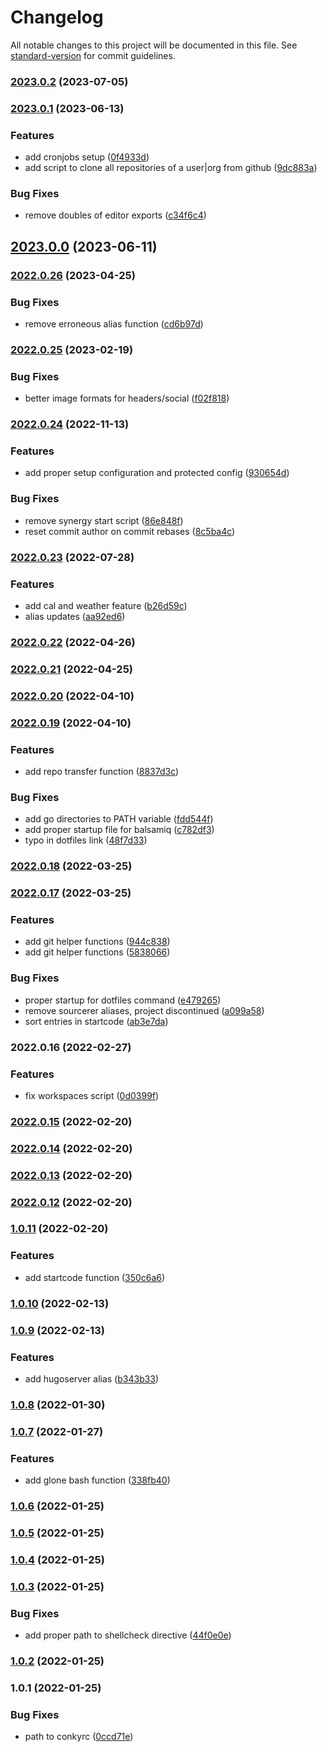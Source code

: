 # Changelog

All notable changes to this project will be documented in this file. See [standard-version](https://github.com/conventional-changelog/standard-version) for commit guidelines.

### [2023.0.2](/github.com/davidsneighbour/dotfiles/compare/v2023.0.1...v2023.0.2) (2023-07-05)

### [2023.0.1](/github.com/davidsneighbour/dotfiles/compare/v2023.0.0...v2023.0.1) (2023-06-13)


### Features

* add cronjobs setup ([0f4933d](/github.com/davidsneighbour/dotfiles/commit/0f4933d86074b94f775f69909429cee3e2295bb1))
* add script to clone all repositories of a user|org from github ([9dc883a](/github.com/davidsneighbour/dotfiles/commit/9dc883a36c93399915ddfeadeeb3729b599f9440))


### Bug Fixes

* remove doubles of editor exports ([c34f6c4](/github.com/davidsneighbour/dotfiles/commit/c34f6c41267dabfcae5168d431fc139325fd2817))

## [2023.0.0](/github.com/davidsneighbour/dotfiles/compare/v2022.0.26...v2023.0.0) (2023-06-11)

### [2022.0.26](/github.com/davidsneighbour/dotfiles/compare/v2022.0.25...v2022.0.26) (2023-04-25)


### Bug Fixes

* remove erroneous alias function ([cd6b97d](/github.com/davidsneighbour/dotfiles/commit/cd6b97d368b2312ca67e1dfcb1d48408a0b01ad6))

### [2022.0.25](/github.com/davidsneighbour/dotfiles/compare/v2022.0.24...v2022.0.25) (2023-02-19)


### Bug Fixes

* better image formats for headers/social ([f02f818](/github.com/davidsneighbour/dotfiles/commit/f02f818c0213fbc11e691d17a6a58317bf81ae72))

### [2022.0.24](/github.com/davidsneighbour/dotfiles/compare/v2022.0.23...v2022.0.24) (2022-11-13)


### Features

* add proper setup configuration and protected config ([930654d](/github.com/davidsneighbour/dotfiles/commit/930654d5d45513d496c6716a1b58ac6ddac39a39))


### Bug Fixes

* remove synergy start script ([86e848f](/github.com/davidsneighbour/dotfiles/commit/86e848fecab64fda54886be71ce69c92b6684811))
* reset commit author on commit rebases ([8c5ba4c](/github.com/davidsneighbour/dotfiles/commit/8c5ba4c954c576b97cc95f597153ad975bf00410))

### [2022.0.23](/github.com/davidsneighbour/dotfiles/compare/v2022.0.22...v2022.0.23) (2022-07-28)


### Features

* add cal and weather feature ([b26d59c](/github.com/davidsneighbour/dotfiles/commit/b26d59cbeb8f17ca4d1324a99421a3fddeae4a7b))
* alias updates ([aa92ed6](/github.com/davidsneighbour/dotfiles/commit/aa92ed605d32ba930f6bffbf6120413cec94b360))

### [2022.0.22](/github.com/davidsneighbour/dotfiles/compare/v2022.0.21...v2022.0.22) (2022-04-26)

### [2022.0.21](/github.com/davidsneighbour/dotfiles/compare/v2022.0.20...v2022.0.21) (2022-04-25)

### [2022.0.20](/github.com/davidsneighbour/dotfiles/compare/v2022.0.19...v2022.0.20) (2022-04-10)

### [2022.0.19](/github.com/davidsneighbour/dotfiles/compare/v2022.0.18...v2022.0.19) (2022-04-10)


### Features

* add repo transfer function ([8837d3c](/github.com/davidsneighbour/dotfiles/commit/8837d3ca01f98fad669e83f2cd772387aaced0ff))


### Bug Fixes

* add go directories to PATH variable ([fdd544f](/github.com/davidsneighbour/dotfiles/commit/fdd544fec01aafd0f8f9583c94b05d73aef5e7b0))
* add proper startup file for balsamiq ([c782df3](/github.com/davidsneighbour/dotfiles/commit/c782df3a3f64c7976dfc0493c2a3190c4508ce3f))
* typo in dotfiles link ([48f7d33](/github.com/davidsneighbour/dotfiles/commit/48f7d33ee80b554ca0d690ad4cd9e0fb7c3a2327))

### [2022.0.18](/github.com/davidsneighbour/dotfiles/compare/v2022.0.17...v2022.0.18) (2022-03-25)

### [2022.0.17](/github.com/davidsneighbour/dotfiles/compare/v2022.0.16...v2022.0.17) (2022-03-25)


### Features

* add git helper functions ([944c838](/github.com/davidsneighbour/dotfiles/commit/944c838bba32555aca9ce8af522fd91c91877a60))
* add git helper functions ([5838066](/github.com/davidsneighbour/dotfiles/commit/5838066a95d0cda931ff3c83f1cbee1be0df4f6d))


### Bug Fixes

* proper startup for dotfiles command ([e479265](/github.com/davidsneighbour/dotfiles/commit/e479265c4c1f7c6c88dbf3e6a3aa44adf6734f2f))
* remove sourcerer aliases, project discontinued ([a099a58](/github.com/davidsneighbour/dotfiles/commit/a099a58b0340b984f6e1be5f27a9e5a21ada6c8f))
* sort entries in startcode ([ab3e7da](/github.com/davidsneighbour/dotfiles/commit/ab3e7daae40812283da8bf9970a51bbc88800c78))

### 2022.0.16 (2022-02-27)


### Features

* fix workspaces script ([0d0399f](/github.com/davidsneighbour/dotfiles/commit/0d0399f3703530f4a1b8134a134e4e49fe1571da))

### [2022.0.15](/github.com/davidsneighbour/dotfiles/compare/v2022.0.14...v2022.0.15) (2022-02-20)

### [2022.0.14](/github.com/davidsneighbour/dotfiles/compare/v2022.0.13...v2022.0.14) (2022-02-20)

### [2022.0.13](/github.com/davidsneighbour/dotfiles/compare/v2022.0.12...v2022.0.13) (2022-02-20)

### [2022.0.12](/github.com/davidsneighbour/dotfiles/compare/v1.0.11...v2022.0.12) (2022-02-20)

### [1.0.11](/github.com/davidsneighbour/dotfiles/compare/v1.0.10...v1.0.11) (2022-02-20)


### Features

* add startcode function ([350c6a6](/github.com/davidsneighbour/dotfiles/commit/350c6a6238939afb336543db8b82941837e0e730))

### [1.0.10](/github.com/davidsneighbour/dotfiles/compare/v1.0.9...v1.0.10) (2022-02-13)

### [1.0.9](/github.com/davidsneighbour/dotfiles/compare/v1.0.8...v1.0.9) (2022-02-13)


### Features

* add hugoserver alias ([b343b33](/github.com/davidsneighbour/dotfiles/commit/b343b33898b0b73119a69ea24edb5810a58f3eb6))

### [1.0.8](/github.com/davidsneighbour/dotfiles/compare/v1.0.7...v1.0.8) (2022-01-30)

### [1.0.7](/github.com/davidsneighbour/dotfiles/compare/v1.0.6...v1.0.7) (2022-01-27)


### Features

* add glone bash function ([338fb40](/github.com/davidsneighbour/dotfiles/commit/338fb4060ee1970288c4705e434f7a11fb3ac6fd))

### [1.0.6](/github.com/davidsneighbour/dotfiles/compare/v1.0.5...v1.0.6) (2022-01-25)

### [1.0.5](/github.com/davidsneighbour/dotfiles/compare/v1.0.4...v1.0.5) (2022-01-25)

### [1.0.4](/github.com/davidsneighbour/dotfiles/compare/v1.0.3...v1.0.4) (2022-01-25)

### [1.0.3](/github.com/davidsneighbour/dotfiles/compare/v1.0.2...v1.0.3) (2022-01-25)


### Bug Fixes

* add proper path to shellcheck directive ([44f0e0e](/github.com/davidsneighbour/dotfiles/commit/44f0e0e038d344ca543955861052f0aec85962c2))

### [1.0.2](/github.com/davidsneighbour/dotfiles/compare/v1.0.1...v1.0.2) (2022-01-25)

### 1.0.1 (2022-01-25)


### Bug Fixes

* path to conkyrc ([0ccd71e](/github.com/davidsneighbour/dotfiles/commit/0ccd71ee15f46b9b965ef158e3627526a9782778))
